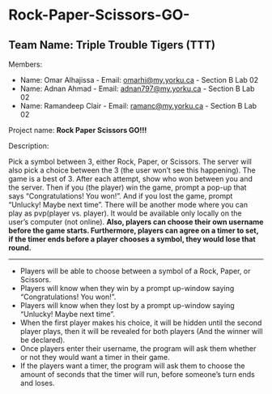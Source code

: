 # Rock-Paper-Scissors-GO-
## Team Name: Triple Trouble Tigers (TTT) ##


Members:
- Name: Omar Alhajissa - Email: omarhi@my.yorku.ca - Section B Lab 02 
- Name: Adnan Ahmad - Email: adnan797@my.yorku.ca - Section B Lab 02
- Name: Ramandeep Clair - Email: ramanc@my.yorku.ca - Section B Lab 02


Project name: **Rock Paper Scissors GO!!!**

Description:

Pick a symbol between 3, either Rock, Paper, or Scissors. The server will also pick a choice between the 3 (the user won’t see this happening). The game is a best of 3. After each attempt, show who won between you and the server. Then if you (the player) win the game, prompt a pop-up that says “Congratulations! You won!”. And if you lost the game, prompt “Unlucky! Maybe next time”. There will be another mode where you can play as pvp(player vs. player). It would be available only locally on the user’s computer (not online). **Also, players can choose their own username before the game starts. Furthermore, players can agree on a timer to set, if the timer ends before a player chooses a symbol, they would lose that round.**

--------------------------------------------------------------------------------------------------------------------------------------------------------------------------------

- Players will be able to choose between a symbol of a Rock, Paper, or Scissors.
- Players will know when they win by a prompt up-window saying “Congratulations! You won!”.
- Players will know when they lost by a prompt up-window saying “Unlucky! Maybe next time”.
- When the first player makes his choice, it will be hidden until the second player plays, then it will be revealed for both players (And the winner will be declared). 
- Once players enter their username, the program will ask them whether or not they would want a timer in their game.
- If the players want a timer, the program will ask them to choose the amount of seconds that the timer will run, before someone’s turn ends and loses.

